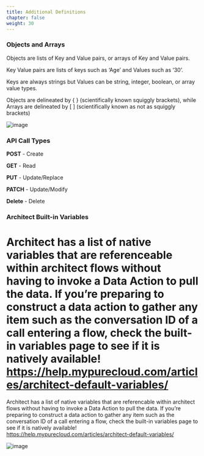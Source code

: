 ```yaml
---
title: Additional Definitions
chapter: false
weight: 30
---
```




### Objects and Arrays
Objects are lists of Key and Value pairs, or arrays of Key and Value pairs.

Key Value pairs are lists of keys such as ‘Age’ and Values such as ‘30’.

Keys are always strings but Values can be string, integer, boolean, or array value types.

Objects are delineated by { } (scientifically known squiggly brackets), while Arrays are delineated by [ ] (scientifically known as not as squiggly brackets)

![image](/images/objectsarrays.PNG)

### API Call Types
**POST** - Create

**GET** - Read

**PUT** - Update/Replace

**PATCH** - Update/Modify

**Delete** - Delete

### Architect Built-in Variables

Architect has a list of native variables that are referenceable within architect flows without having to invoke a Data Action to pull the data. 
If you’re preparing to construct a data action to gather any item such as the conversation ID of a call entering a flow, check the built-in variables page to see if it is natively available!
https://help.mypurecloud.com/articles/architect-default-variables/
=======
Architect has a list of native variables that are referencable within architect flows without having to invoke a Data Action to pull the data. If you’re preparing to construct a data action to gather any item such as the conversation ID of a call entering a flow, check the built-in variables page to see if it is natively available! https://help.mypurecloud.com/articles/architect-default-variables/


![image](/images/architectbuiltinvariables.PNG)